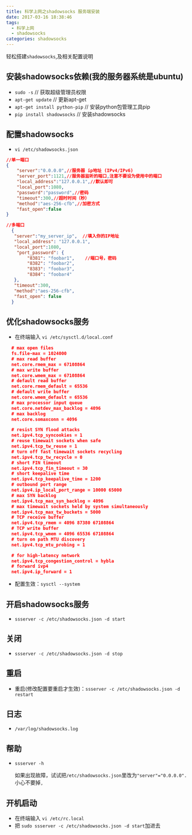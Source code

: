 ```yaml
---
title: 科学上网之shadowsocks 服务端安装
date: 2017-03-16 18:38:46
tags:
  - 科学上网
  - shadowsocks
categories: shadowsocks
---
```


轻松搭建`shadowsocks`,及相关配置说明

<!-- more -->

## 安装shadowsocks依赖(我的服务器系统是ubuntu)

- `sudo -s` // 获取超级管理员权限
- `apt-get update` // 更新apt-get
- `apt-get install python-pip` // 安装python包管理工具pip
- `pip install shadowsocks` // 安装shadowsocks

## 配置shadowsocks

- `vi /etc/shadowsocks.json`

```json
//单一端口
{
    "server":"0.0.0.0",//服务器 ip地址 (IPv4/IPv6)
    "server_port":1121,//服务器监听的端口,注意不要设为使用中的端口
    "local_address":"127.0.0.1",//默认即可
    "local_port":1080,
    "password":"password",//密码
    "timeout":300,//超时时间（秒）
    "method":"aes-256-cfb",//加密方式
    "fast_open":false
}

//多端口
  {
   "server":"my_server_ip",  //填入你的IP地址
   "local_address": "127.0.0.1",
   "local_port":1080,
    "port_password": {
        "8381": "foobar1",    //端口号，密码
        "8382": "foobar2",
        "8383": "foobar3",
        "8384": "foobar4"
   },
   "timeout":300,
   "method":"aes-256-cfb",
   "fast_open": false
  }
```

## 优化shadowsocks服务

- 在终端输入 `vi /etc/sysctl.d/local.conf`

```json
  # max open files
  fs.file-max = 1024000
  # max read buffer
  net.core.rmem_max = 67108864
  # max write buffer
  net.core.wmem_max = 67108864
  # default read buffer
  net.core.rmem_default = 65536
  # default write buffer
  net.core.wmem_default = 65536
  # max processor input queue
  net.core.netdev_max_backlog = 4096
  # max backlog
  net.core.somaxconn = 4096

  # resist SYN flood attacks
  net.ipv4.tcp_syncookies = 1
  # reuse timewait sockets when safe
  net.ipv4.tcp_tw_reuse = 1
  # turn off fast timewait sockets recycling
  net.ipv4.tcp_tw_recycle = 0
  # short FIN timeout
  net.ipv4.tcp_fin_timeout = 30
  # short keepalive time
  net.ipv4.tcp_keepalive_time = 1200
  # outbound port range
  net.ipv4.ip_local_port_range = 10000 65000
  # max SYN backlog
  net.ipv4.tcp_max_syn_backlog = 4096
  # max timewait sockets held by system simultaneously
  net.ipv4.tcp_max_tw_buckets = 5000
  # TCP receive buffer
  net.ipv4.tcp_rmem = 4096 87380 67108864
  # TCP write buffer
  net.ipv4.tcp_wmem = 4096 65536 67108864
  # turn on path MTU discovery
  net.ipv4.tcp_mtu_probing = 1

  # for high-latency network
  net.ipv4.tcp_congestion_control = hybla
  # forward ivp4
  net.ipv4.ip_forward = 1
```

- 配置生效：`sysctl --system`

## 开启shadowsocks服务

- `ssserver -c /etc/shadowsocks.json -d start`

## 关闭

- `ssserver -c /etc/shadowsocks.json -d stop`

## 重启

- 重启(修改配置要重启才生效)：`ssserver -c /etc/shadowsocks.json -d restart`

## 日志

- `/var/log/shadowsocks.log`

## 帮助

- `ssserver -h`

    如果出现故障，试试把`/etc/shadowsocks.json`里改为`"server"="0.0.0.0".` 小心不要掉`,`

## 开机启动

- 在终端输入 `vi /etc/rc.local`
- 把 `sudo ssserver -c /etc/shadowsocks.json -d start`加进去
